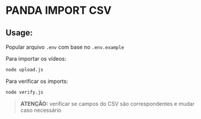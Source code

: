 # PANDA IMPORT CSV

## Usage:
Popular arquivo `.env` com base no `.env.example`

Para importar os vídeos:
```sh
node upload.js
```
Para verificar os imports:
```sh
node verify.js
```

> **ATENÇÃO:** verificar se campos do CSV são correspondentes e mudar caso necessário
>
